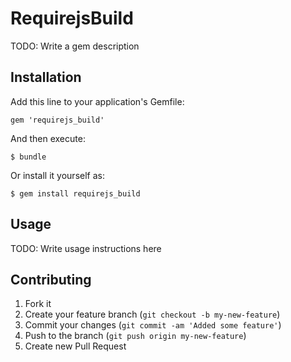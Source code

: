 # RequirejsBuild

TODO: Write a gem description

## Installation

Add this line to your application's Gemfile:

    gem 'requirejs_build'

And then execute:

    $ bundle

Or install it yourself as:

    $ gem install requirejs_build

## Usage

TODO: Write usage instructions here

## Contributing

1. Fork it
2. Create your feature branch (`git checkout -b my-new-feature`)
3. Commit your changes (`git commit -am 'Added some feature'`)
4. Push to the branch (`git push origin my-new-feature`)
5. Create new Pull Request
